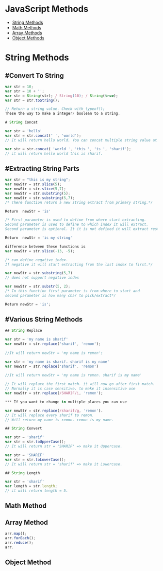 # JavaScript Methods

* [String Methods](#string-method)
* [Math Methods](#math-method)
* [Array Methods](#array-method)
* [Object Methods](#object-method)






<a name="string-method"></a>

# String Methods

## #Convert To String
```javascript
var str = 10;
var str = 10 + '';
var str = String(str); / String(10); / String(true); 
var str = str.toString();

// Return a string value. Check with typeof();
These the way to make a integer/ boolean to a string.

# String Concat

var str = 'hello'
var str = str.concat(' ', 'world');
// It will return hello world. You can concat multiple string value at a time.

var str = str.concat( 'world ', 'this ', 'is ', 'sharif');
// it will return hello world this is sharif.
```
## #Extracting String Parts

```javascript
var str = "this is my string"; 
var newStr = str.slice(5);
var newStr = str.slice(5,7);
var newStr = str.substring(5);
var newStr = str.substring(5,7);
/* There function return a new string extract from primary string.*/

Return  newStr = 'is'

/* First parameter is used to define from where start extracting.
Second parameter is used to define to which index it will extract.
Second parameter is optional. It it is not defined it will extract rest of the index.*/

Return  newStr = 'is my string'

difference between these functions is 
var newStr = str.slice(-13, -5);

/* can define negative index.
If negative it will start extracting from the last index to first.*/

var newStr = str.substring(5,7) 
// does not support negative index

var newStr = str.substr(5, 2);
/* In this function first parameter is from where to start and 
second parameter is how many char to pick/extract*/

Return newStr = 'is';
```

## #Various String Methods

```javascript
## String Replace

var str = 'my name is sharif'
var newStr = str.replace('sharif', 'remon');
    
//It will return newStr = 'my name is remon';

var str = 'my name is sharif. sharif is my name'
var newStr = str.replace('sharif', 'remon')

//It will return newStr = 'my name is remon. sharif is my name'
    
// It will replace the first match. it will now go after first match.
// Normally it is case sensitive. to make it insensitive use
var newStr = str.replace(/SHARIF/i, 'remon'); 

*** If you want to change in multiple places you can use

var newStr = str.replace(/sharif/g, 'remon').
// It will replace every sharif to remon. 
// Will return my name is remon. remon is my name.

## String Convert

var str = 'sharif'
var str = str.toUpperCase();
// It will return str = 'SHARIF' => make it Uppercase.

var str = 'SHARIF'
var str = str.toLowerCase();
// It will return str = 'sharif' => make it Lowercase.

## String Length

var str = 'sharif'
var length = str.length;
// it will return length = 5.

```

<a name="math-method"></a>
## Math Method

<a name="array-method"></a>
## Array Method

```javascript
arr.map();
arr.forEach();
arr.reduce();
arr.

```

<a name="object-method"></a>
## Object Method



